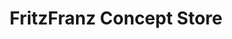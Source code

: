 ---
title: "FritzFranz Concept Store"
url: /bremen/fritzfranz-concept-store/
shop: Raumausstattung
---